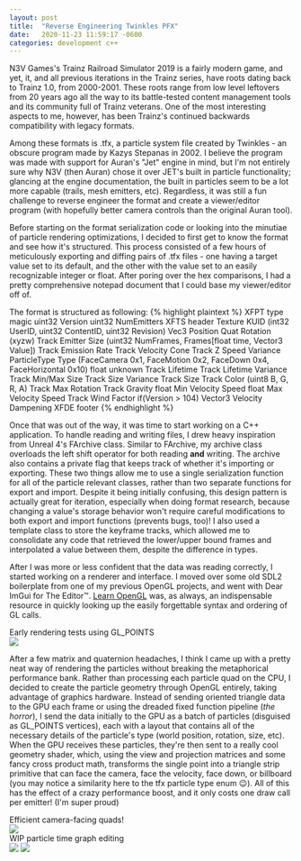 ```yaml
---
layout: post
title:  "Reverse Engineering Twinkles PFX"
date:   2020-11-23 11:59:17 -0600
categories: development c++
---
```


N3V Games's Trainz Railroad Simulator 2019 is a fairly modern game, and yet, it, and all previous iterations in the Trainz series, have roots dating back to Trainz 1.0, from 2000-2001.
These roots range from low level leftovers from 20 years ago all the way to its battle-tested content management tools and its community full of Trainz veterans.
One of the most interesting aspects to me, however, has been Trainz's continued backwards compatibility with legacy formats.

Among these formats is .tfx, a particle system file created by Twinkles - an obscure program made by Kazys Stepanas in 2002.
I believe the program was made with support for Auran's "Jet" engine in mind, but I'm not entirely sure why N3V (then Auran) chose it over JET's built in particle functionality; glancing at the engine documentation, the built in particles seem to be a lot more capable (trails, mesh emitters, etc).
Regardless, it was still a fun challenge to reverse engineer the format and create a viewer/editor program (with hopefully better camera controls than the original Auran tool).

Before starting on the format serialization code or looking into the minutiae of particle rendering optimizations, I decided to first get to know the format and see how it's structured.
This process consisted of a few hours of meticulously exporting and diffing pairs of .tfx files - one having a target value set to its default, and the other with the value set to an easily recognizable integer or float.
After poring over the hex comparisons, I had a pretty comprehensive notepad document that I could base my viewer/editor off of.

The format is structured as following:
{% highlight plaintext %}
XFPT type magic
uint32 Version
uint32 NumEmitters
    XFTS header
    Texture KUID (int32 UserID, uint32 ContentID, uint32 Revision)
    Vec3 Position
    Quat Rotation (xyzw)
    Track<Vector3> Emitter Size (uint32 NumFrames, Frames[float time, Vector3 Value])
    Track<float> Emission Rate
    Track<Vector3> Velocity Cone
    Track<float> Z Speed Variance
    ParticleType Type (FaceCamera 0x1, FaceMotion 0x2, FaceDown 0x4, FaceHorizontal 0x10)
    float unknown
    Track<float> Lifetime
    Track<float> Lifetime Variance
    Track<Vector2> Min/Max Size
    Track<float> Size Variance
    Track<float> Size
    Track<Color> Color (uint8 B, G, R, A)
    Track<float> Max Rotation
    Track<float> Gravity
    float Min Velocity Speed
    float Max Velocity Speed
    Track<float> Wind Factor
    if(Version > 104)
        Vector3 Velocity Dampening
    XFDE footer
{% endhighlight %}

Once that was out of the way, it was time to start working on a C++ application.
To handle reading and writing files, I drew heavy inspiration from Unreal 4's FArchive class.
Similar to FArchive, my archive class overloads the left shift operator for both reading **and** writing.
The archive also contains a private flag that keeps track of whether it's importing or exporting.
These two things allow me to use a single serialization function for all of the particle relevant classes, rather than two separate functions for export and import.
Despite it being initially confusing, this design pattern is actually great for iteration, especially when doing format research, because changing a value's storage behavior won't require careful modifications to both export and import functions (prevents bugs, too)!
I also used a template class to store the keyframe tracks, which allowed me to consolidate any code that retrieved the lower/upper bound frames and interpolated a value between them, despite the difference in types.

After I was more or less confident that the data was reading correctly, I started working on a renderer and interface.
I moved over some old SDL2 boilerplate from one of my previous OpenGL projects, and went with Dear ImGui for The Editor&trade;.
[Learn OpenGL][learnopengl] was, as always, an indispensable resource in quickly looking up the easily forgettable syntax and ordering of GL calls.

<figcaption>Early rendering tests using GL_POINTS</figcaption>
<img src="https://i.ibb.co/6B8N9Bq/ezgif-com-gif-maker-8.gif">


After a few matrix and quaternion headaches, I think I came up with a pretty neat way of rendering the particles without breaking the metaphorical performance bank.
Rather than processing each particle quad on the CPU, I decided to create the particle geometry through OpenGL entirely, taking advantage of graphics hardware.
Instead of sending oriented triangle data to the GPU each frame or using the dreaded fixed function pipeline (*the horror*), I send the data initially to the GPU as a batch of particles (disguised as GL_POINTS vertices), each with a layout that contains all of the necessary details of the particle's type (world position, rotation, size, etc).
When the GPU receives these particles, they're then sent to a really cool geometry shader, which, using the view and projection matrices and some fancy cross product math, transforms the single point into a triangle strip primitive that can face the camera, face the velocity, face down, or billboard (you may notice a similarity here to the tfx particle type enum :wink:).
All of this has the effect of a crazy performance boost, and it only costs one draw call per emitter! (I'm super proud)

<figcaption>Efficient camera-facing quads!</figcaption>
<img src="https://i.ibb.co/qDV2r04/ezgif-com-gif-maker-9.gif">

<figcaption>WIP particle time graph editing</figcaption>
<img src="https://i.ibb.co/M87qnPW/ezgif-com-gif-maker-10.gif">


<img src="https://i.ibb.co/L0fcz7q/ezgif-com-gif-maker-11.gif">

[learnopengl]: https://learnopengl.com/